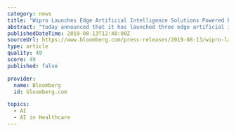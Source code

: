 ```yaml
---
category: news
title: "Wipro Launches Edge Artificial Intelligence Solutions Powered by Intel"
abstract: "today announced that it has launched three edge artificial intelligence (AI) starter solutions powered by Intel Xeon^® Scalable processors. These starter solutions will help enterprises in the Energy & Utilities and Healthcare markets jump start their AI ..."
publishedDateTime: 2019-08-13T12:48:00Z
sourceUrl: https://www.bloomberg.com/press-releases/2019-08-13/wipro-launches-edge-artificial-intelligence-solutions-powered-by-intel
type: article
quality: 49
score: 49
published: false

provider:
  name: Bloomberg
  id: bloomberg.com

topics:
  - AI
  - AI in Healthcare
---
```

